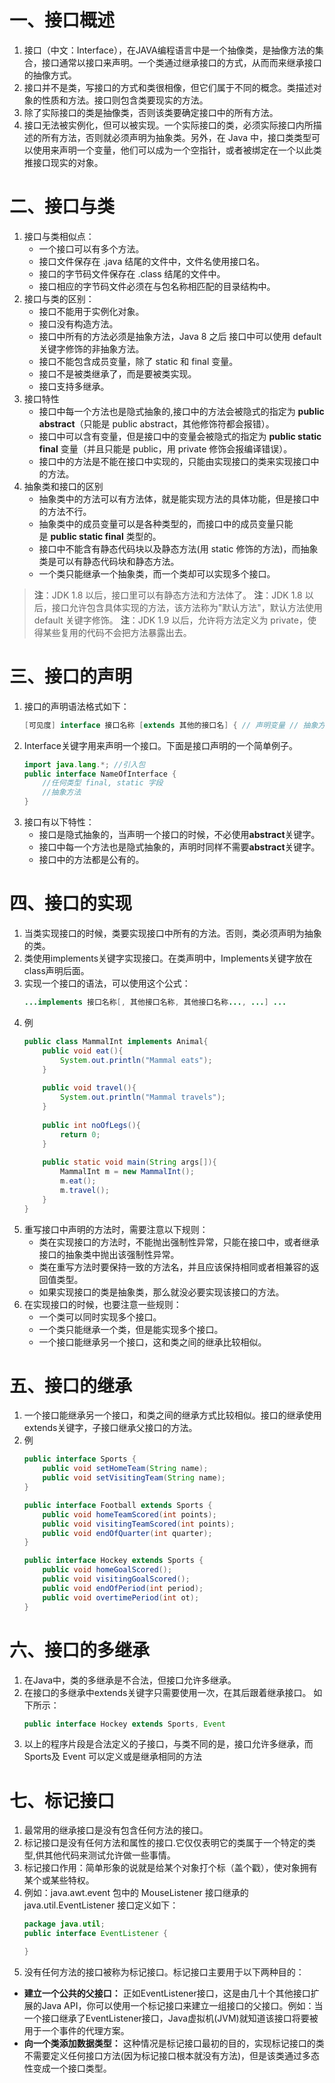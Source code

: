 # 一、接口概述
1. 接口（中文：Interface），在JAVA编程语言中是一个抽像类，是抽像方法的集合，接口通常以接口来声明。一个类通过继承接口的方式，从而而来继承接口的抽像方式。
2. 接口并不是类，写接口的方式和类很相像，但它们属于不同的概念。类描述对象的性质和方法。接口则包含类要现实的方法。
3. 除了实际接口的类是抽像类，否则该类要确定接口中的所有方法。
4. 接口无法被实例化，但可以被实现。一个实际接口的类，必须实际接口内所描述的所有方法，否则就必须声明为抽象类。另外，在 Java 中，接口类类型可以使用来声明一个变量，他们可以成为一个空指针，或者被绑定在一个以此类推接口现实的对象。
# 二、接口与类
1. 接口与类相似点：
	- 一个接口可以有多个方法。
	- 接口文件保存在 .java 结尾的文件中，文件名使用接口名。
	- 接口的字节码文件保存在 .class 结尾的文件中。
	- 接口相应的字节码文件必须在与包名称相匹配的目录结构中。
2. 接口与类的区别：
	- 接口不能用于实例化对象。
	- 接口没有构造方法。
	- 接口中所有的方法必须是抽象方法，Java 8 之后 接口中可以使用 default 关键字修饰的非抽象方法。
	- 接口不能包含成员变量，除了 static 和 final 变量。
	- 接口不是被类继承了，而是要被类实现。
	- 接口支持多继承。
3. 接口特性
	- 接口中每一个方法也是隐式抽象的,接口中的方法会被隐式的指定为 **public abstract**（只能是 public abstract，其他修饰符都会报错）。
	- 接口中可以含有变量，但是接口中的变量会被隐式的指定为 **public static final** 变量（并且只能是 public，用 private 修饰会报编译错误）。
	- 接口中的方法是不能在接口中实现的，只能由实现接口的类来实现接口中的方法。
4. 抽象类和接口的区别
	- 抽象类中的方法可以有方法体，就是能实现方法的具体功能，但是接口中的方法不行。
	- 抽象类中的成员变量可以是各种类型的，而接口中的成员变量只能是 **public static final** 类型的。
	- 接口中不能含有静态代码块以及静态方法(用 static 修饰的方法)，而抽象类是可以有静态代码块和静态方法。
	- 一个类只能继承一个抽象类，而一个类却可以实现多个接口。
> **注**：JDK 1.8 以后，接口里可以有静态方法和方法体了。
> **注**：JDK 1.8 以后，接口允许包含具体实现的方法，该方法称为"默认方法"，默认方法使用 default 关键字修饰。
> **注**：JDK 1.9 以后，允许将方法定义为 private，使得某些复用的代码不会把方法暴露出去。
# 三、接口的声明
1. 接口的声明语法格式如下：
	``` Java
	[可见度] interface 接口名称 [extends 其他的接口名] { // 声明变量 // 抽象方法 }
	```
2. Interface关键字用来声明一个接口。下面是接口声明的一个简单例子。
	``` Java
	import java.lang.*; //引入包 
	public interface NameOfInterface { 
		//任何类型 final, static 字段 
		//抽象方法 
	}
	```
3. 接口有以下特性：
	- 接口是隐式抽象的，当声明一个接口的时候，不必使用**abstract**关键字。
	- 接口中每一个方法也是隐式抽象的，声明时同样不需要**abstract**关键字。
	- 接口中的方法都是公有的。
# 四、接口的实现
1. 当类实现接口的时候，类要实现接口中所有的方法。否则，类必须声明为抽象的类。
2. 类使用implements关键字实现接口。在类声明中，Implements关键字放在class声明后面。
3. 实现一个接口的语法，可以使用这个公式：
	``` Java
	...implements 接口名称[, 其他接口名称, 其他接口名称..., ...] ...
	```
4. 例
	``` Java
	public class MammalInt implements Animal{ 
		public void eat(){ 
			System.out.println("Mammal eats"); 
		} 
		
		public void travel(){ 
			System.out.println("Mammal travels"); 
		} 
		
		public int noOfLegs(){ 
			return 0; 
		} 
		
		public static void main(String args[]){ 
			MammalInt m = new MammalInt(); 
			m.eat(); 
			m.travel(); 
		} 
	}
	```
5. 重写接口中声明的方法时，需要注意以下规则：
	- 类在实现接口的方法时，不能抛出强制性异常，只能在接口中，或者继承接口的抽象类中抛出该强制性异常。
	- 类在重写方法时要保持一致的方法名，并且应该保持相同或者相兼容的返回值类型。
	- 如果实现接口的类是抽象类，那么就没必要实现该接口的方法。
6. 在实现接口的时候，也要注意一些规则：
	- 一个类可以同时实现多个接口。
	- 一个类只能继承一个类，但是能实现多个接口。
	- 一个接口能继承另一个接口，这和类之间的继承比较相似。
# 五、接口的继承
1. 一个接口能继承另一个接口，和类之间的继承方式比较相似。接口的继承使用extends关键字，子接口继承父接口的方法。
2. 例
	``` Java
	public interface Sports { 
		public void setHomeTeam(String name); 
		public void setVisitingTeam(String name); 
	}
	
	public interface Football extends Sports { 
		public void homeTeamScored(int points); 
		public void visitingTeamScored(int points); 
		public void endOfQuarter(int quarter); 
	} 
	
	public interface Hockey extends Sports { 
		public void homeGoalScored(); 
		public void visitingGoalScored(); 
		public void endOfPeriod(int period); 
		public void overtimePeriod(int ot); 
	}
	```
# 六、接口的多继承
1. 在Java中，类的多继承是不合法，但接口允许多继承。
2. 在接口的多继承中extends关键字只需要使用一次，在其后跟着继承接口。 如下所示：
	``` Java
	public interface Hockey extends Sports, Event
	```
3. 以上的程序片段是合法定义的子接口，与类不同的是，接口允许多继承，而 Sports及 Event 可以定义或是继承相同的方法
# 七、标记接口
1. 最常用的继承接口是没有包含任何方法的接口。
2. 标记接口是没有任何方法和属性的接口.它仅仅表明它的类属于一个特定的类型,供其他代码来测试允许做一些事情。
3. 标记接口作用：简单形象的说就是给某个对象打个标（盖个戳），使对象拥有某个或某些特权。
4. 例如：java.awt.event 包中的 MouseListener 接口继承的 java.util.EventListener 接口定义如下：
	``` Java
	package java.util; 
	public interface EventListener {
	
	}
	```
5. 没有任何方法的接口被称为标记接口。标记接口主要用于以下两种目的：
- **建立一个公共的父接口：**
    正如EventListener接口，这是由几十个其他接口扩展的Java API，你可以使用一个标记接口来建立一组接口的父接口。例如：当一个接口继承了EventListener接口，Java虚拟机(JVM)就知道该接口将要被用于一个事件的代理方案。
- **向一个类添加数据类型：**
    这种情况是标记接口最初的目的，实现标记接口的类不需要定义任何接口方法(因为标记接口根本就没有方法)，但是该类通过多态性变成一个接口类型。